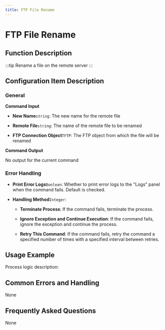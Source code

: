 ```yaml
---
title: FTP File Rename
---
```


# FTP File Rename

## Function Description

:::tip 
Rename a file on the remote server
:::

## Configuration Item Description

### General

**Command Input**

- **New Name**`string`: The new name for the remote file

- **Remote File**`string`: The name of the remote file to be renamed

- **FTP Connection Object**`TFTP`: The FTP object from which the file will be renamed


**Command Output**

No output for the current command


### Error Handling

- **Print Error Logs**`Boolean`: Whether to print error logs to the "Logs" panel when the command fails. Default is checked. 

- **Handling Method**`Integer`:

    - **Terminate Process**: If the command fails, terminate the process.

    - **Ignore Exception and Continue Execution**: If the command fails, ignore the exception and continue the process.

    - **Retry This Command**: If the command fails, retry the command a specified number of times with a specified interval between retries.

## Usage Example

Process logic description:

## Common Errors and Handling

None

## Frequently Asked Questions

None

